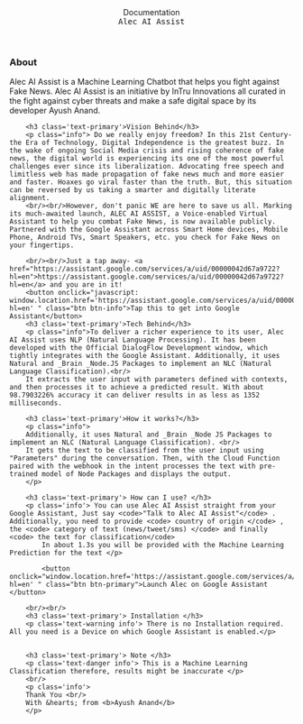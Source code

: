 <center>
		    <span class='hdng text-primary'> Documentation </span> <br/>
            <kbd><span class='mnhdng'> Alec AI Assist </span></kbd>
        </center>
        <p class="info text-justify ">
        <br/>
        <h3 class='text-primary'>About</h3>
        <p class="info"> Alec AI Assist is a Machine Learning Chatbot that helps you fight against Fake News. Alec AI Assist is an initiative by InTru Innovations all curated in the fight against cyber threats and make a safe digital space by its developer Ayush Anand.

        <h3 class='text-primary'>Vision Behind</h3>
        <p class="info"> Do we really enjoy freedom? In this 21st Century- the Era of Technology, Digital Independence is the greatest buzz. In the wake of ongoing Social Media crisis and rising coherence of fake news, the digital world is experiencing its one of the most powerful challenges ever since its liberalization. Advocating free speech and limitless web has made propagation of fake news much and more easier and faster. Hoaxes go viral faster than the truth. But, this situation can be reversed by us taking a smarter and digitally literate alignment.
        <br/><br/>However, don't panic WE are here to save us all. Marking its much-awaited launch, ALEC AI ASSIST, a Voice-enabled Virtual Assistant to help you combat Fake News, is now available publicly. Partnered with the Google Assistant across Smart Home devices, Mobile Phone, Android TVs, Smart Speakers, etc. you check for Fake News on your fingertips.
        
        <br/><br/>Just a tap away- <a href="https://assistant.google.com/services/a/uid/00000042d67a9722?hl=en">https://assistant.google.com/services/a/uid/00000042d67a9722?hl=en</a> and you are in it!
        <button onclick="javascript: window.location.href='https://assistant.google.com/services/a/uid/00000042d67a9722?hl=en' " class="btn btn-info">Tap this to get into Google Assistant</button>
        <h3 class='text-primary'>Tech Behind</h3>
        <p class="info">To deliver a richer experience to its user, Alec AI Assist uses NLP (Natural Language Processing). It has been developed with the Official DialogFlow Development window, which tightly integrates with the Google Assistant. Additionally, it uses Natural and _Brain _Node.JS Packages to implement an NLC (Natural Language Classification).<br/>
        It extracts the user input with parameters defined with contexts, and then processes it to achieve a predicted result. With about 98.7903226% accuracy it can deliver results in as less as 1352 milliseconds.

        <h3 class='text-primary'>How it works?</h3>
        <p class="info">
        Additionally, it uses Natural and _Brain _Node JS Packages to implement an NLC (Natural Language Classification). <br/>
        It gets the text to be classified from the user input using "Parameters" during the conversation. Then, with the Cloud Function paired with the webhook in the intent processes the text with pre-trained model of Node Packages and displays the output.
        </p>
        
        <h3 class='text-primary'> How can I use? </h3>
        <p class='info'> You can use Alec AI Assist straight from your Google Assistant, Just say <code>"Talk to Alec AI Assist"</code> . Additionally, you need to provide <code> country of origin </code> , the <code> category of text (news/tweet/sms) </code> and finally <code> the text for classification</code>
            In about 1.3s you will be provided with the Machine Learning Prediction for the text </p>
            
            <button onclick="window.location.href='https://assistant.google.com/services/a/uid/00000042d67a9722?hl=en' " class="btn btn-primary">Launch Alec on Google Assistant </button>
        
        <br/><br/>
        <h3 class='text-primary'> Installation </h3>
        <p class='text-warning info'> There is no Installation required. All you need is a Device on which Google Assistant is enabled.</p>
        
        
        <h3 class='text-primary'> Note </h3>
        <p class='text-danger info'> This is a Machine Learning Classification therefore, results might be inaccurate </p>
        <br/>
        <p class='info'>
        Thank You <br/>
        With &hearts; from <b>Ayush Anand</b>
		</p>